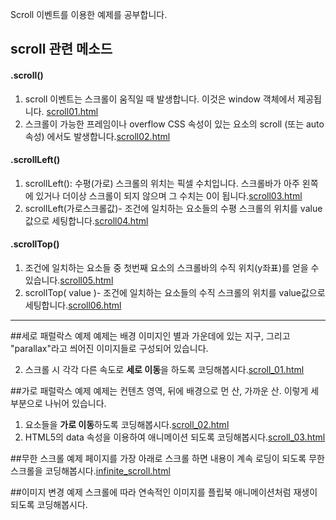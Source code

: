 Scroll 이벤트를 이용한 예제를 공부합니다.

## scroll 관련 메소드
####  .scroll()
1. scroll 이벤트는 스크롤이 움직일 때 발생합니다. 이것은 window 객체에서 제공됩니다. [scroll01.html](http://choan616.dothome.co.kr/study/scroll/scroll_00/scroll01.html)
2. 스크롤이 가능한 프레임이나 overflow CSS 속성이 있는 요소의 scroll (또는 auto 속성) 에서도 발생합니다.[scroll02.html](http://choan616.dothome.co.kr/study/scroll/scroll_00/scroll02.html)

####  .scrollLeft()
1. scrollLeft(): 수평(가로) 스크롤의 위치는 픽셀 수치입니다. 스크롤바가 아주 왼쪽에 있거나 더이상 스크롤이 되지 않으며 그 수치는 0이 됩니다.[scroll03.html](http://choan616.dothome.co.kr/study/scroll/scroll_00/scroll03.html)
2. scrollLeft(가로스크롤값)- 조건에 일치하는 요소들의 수평 스크롤의 위치를 value값으로 세팅합니다.[scroll04.html](http://choan616.dothome.co.kr/study/scroll/scroll_00/scroll04.html)

#### .scrollTop()
1. 조건에 일치하는 요소들 중 첫번째 요소의 스크롤바의 수직 위치(y좌표)를 얻을 수 있습니다.[scroll05.html](http://choan616.dothome.co.kr/study/scroll/scroll_00/scroll05.html)
2. scrollTop( value )- 조건에 일치하는 요소들의 수직 스크롤의 위치를 value값으로 세팅합니다.[scroll06.html](http://choan616.dothome.co.kr/study/scroll/scroll_00/scroll06.html)

- - -

##세로 패럴락스 예제
예제는 배경 이미지인 별과 가운데에 있는 지구, 그리고 "parallax"라고 씌어진 이미지들로 구성되어 있습니다.

2. 스크롤 시 각각 다른 속도로 **세로 이동**을 하도록 코딩해봅시다.[scroll_01.html](http://choan616.dothome.co.kr/study/scroll/scroll_01/scroll_01.html)

##가로 패럴락스 예제
예제는 컨텐츠 영역, 뒤에 배경으로 먼 산, 가까운 산. 이렇게 세 부분으로 나뉘어 있습니다. 

1. 요소들을 **가로 이동**하도록 코딩해봅시다.[scroll_02.html](http://choan616.dothome.co.kr/study/scroll/scroll_02/scroll_02.html)
2. HTML5의 data 속성을 이용하여 애니메이션 되도록 코딩해봅시다.[scroll_03.html](http://choan616.dothome.co.kr/study/scroll/scroll_02/scroll_03.html)

##무한 스크롤 예제
페이지를 가장 아래로 스크롤 하면 내용이 계속 로딩이 되도록 무한 스크롤을 코딩해봅시다.[infinite_scroll.html](http://choan616.dothome.co.kr/study/scroll/scroll_03/infinite_scroll.html)

##이미지 변경 예제
스크롤에 따라 연속적인 이미지를 플립북 애니메이션처럼 재생이 되도록 코딩해봅시다.